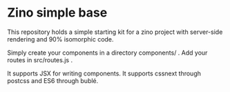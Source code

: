 Zino simple base
================

This repository holds a simple starting kit for a zino project with server-side rendering and 90% isomorphic code.

Simply create your components in a directory components/ . Add your routes in src/routes.js . 

It supports JSX for writing components. It supports cssnext through postcss and ES6 through bublé.
